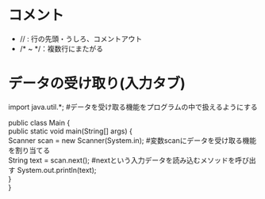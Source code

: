 # コメント  
* // : 行の先頭・うしろ、コメントアウト 
* /* ~ */：複数行にまたがる

# データの受け取り(入力タブ)
import java.util.*;  #データを受け取る機能をプログラムの中で扱えるようにする  
  
public class Main {  
    public static void main(String[] args) {  
        Scanner scan = new Scanner(System.in);  #変数scanにデータを受け取る機能を割り当てる  
        String text = scan.next();  #nextという入力データを読み込むメソッドを呼び出す
        System.out.println(text);  
    }  
}  

